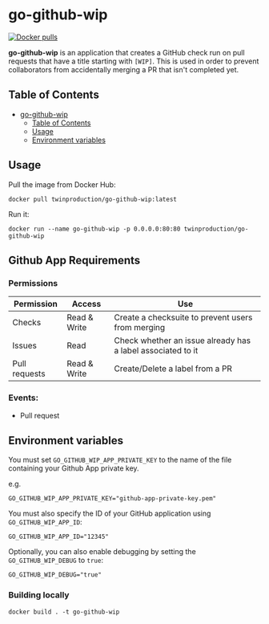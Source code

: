 # go-github-wip

[![Docker pulls](https://img.shields.io/docker/pulls/twinproduction/go-github-wip.svg)](https://cloud.docker.com/repository/docker/twinproduction/go-github-wip)

**go-github-wip** is an application that creates a GitHub check run on pull requests that 
have a title starting with `[WIP]`. This is used in order to prevent collaborators from
accidentally merging a PR that isn't completed yet.


## Table of Contents

- [go-github-wip](#go-github-wip)
  * [Table of Contents](#table-of-contents)
  * [Usage](#usage)
  * [Environment variables](#environment-variables)


## Usage

Pull the image from Docker Hub:

```
docker pull twinproduction/go-github-wip:latest
```

Run it:

```
docker run --name go-github-wip -p 0.0.0.0:80:80 twinproduction/go-github-wip
```


## Github App Requirements

### Permissions

| Permission    | Access       | Use                                                         | 
|---------------|--------------|-------------------------------------------------------------|
| Checks        | Read & Write | Create a checksuite to prevent users from merging           |
| Issues        | Read         | Check whether an issue already has a label associated to it |
| Pull requests | Read & Write | Create/Delete a label from a PR                             |


### Events:

- Pull request


## Environment variables

You must set `GO_GITHUB_WIP_APP_PRIVATE_KEY` to the name of the file containing your Github App private key.

e.g.

```
GO_GITHUB_WIP_APP_PRIVATE_KEY="github-app-private-key.pem"
```

You must also specify the ID of your GitHub application using `GO_GITHUB_WIP_APP_ID`:

```
GO_GITHUB_WIP_APP_ID="12345"
```

Optionally, you can also enable debugging by setting the `GO_GITHUB_WIP_DEBUG` to `true`:

```
GO_GITHUB_WIP_DEBUG="true"
```


### Building locally

```
docker build . -t go-github-wip
```
